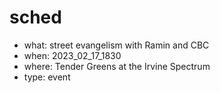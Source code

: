 # sched
- what: street evangelism with Ramin and CBC
- when: 2023_02_17_1830
- where: Tender Greens at the Irvine Spectrum
- type: event
